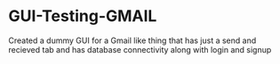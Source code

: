 # GUI-Testing-GMAIL
Created a dummy GUI for a Gmail like thing that has just a send and recieved tab and has database connectivity along with login and signup

